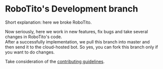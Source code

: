# RoboTito's Development branch
Short explanation: here we broke RoboTito.

Now seriously, here we work in new features, fix bugs and take several changes in RoboTito's code.  
After a successfully implementation, we pull this branch into master and then send it to the cloud-hosted bot.
So yes, you can fork this branch only if you want to do changes.

Take consideration of the [contributing guidelines](https://github.com/Ti7oyan/RoboTito/blob/master/CONTRIBUTING.md).
